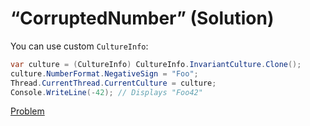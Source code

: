 # “CorruptedNumber” (Solution)

You can use custom `CultureInfo`:

```cs
var culture = (CultureInfo) CultureInfo.InvariantCulture.Clone();
culture.NumberFormat.NegativeSign = "Foo";
Thread.CurrentThread.CurrentCulture = culture;
Console.WriteLine(-42); // Displays "Foo42"
```

[Problem](./CorruptedNumber-P.md)